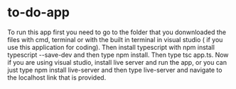 # to-do-app

To run this app first you need to go to the folder that you donwnloaded the files with cmd, terminal or with the built in terminal in visual studio ( if you use this application for coding).
Then install typescript with npm install typescript --save-dev and then type npm install. Then type tsc app.ts. Now if you are using visual studio, install live server and run the app, or you can just type npm install live-server and then type live-server and navigate to the localhost link that is provided.
